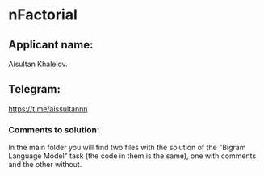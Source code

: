 # nFactorial

## Applicant name:
Aisultan Khalelov.

## Telegram:
https://t.me/aissultannn

### Comments to solution:

In the main folder you will find two files with the solution of the "Bigram Language Model" task (the code in them is the same), one with comments and the other without.

